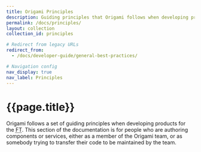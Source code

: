 ```yaml
---
title: Origami Principles
description: Guiding principles that Origami follows when developing products for the FT.
permalink: /docs/principles/
layout: collection
collection_id: principles

# Redirect from legacy URLs
redirect_from:
  - /docs/developer-guide/general-best-practices/

# Navigation config
nav_display: true
nav_label: Principles
---
```


# {{page.title}}

Origami follows a set of guiding principles when developing products for the <abbr title="Financial Times">FT</abbr>. This section of the documentation is for people who are authoring components or services, either as a member of the Origami team, or as somebody trying to transfer their code to be maintained by the team.
